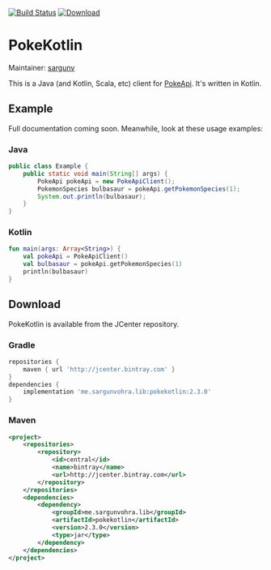 [![Build Status](https://travis-ci.org/PokeAPI/pokekotlin.svg?branch=master)](https://travis-ci.org/PokeAPI/pokekotlin)
[![Download](https://api.bintray.com/packages/sargunster/maven/pokekotlin/images/download.svg) ](https://bintray.com/sargunster/maven/pokekotlin/_latestVersion)

# PokeKotlin

Maintainer: [sargunv](https://github.com/sargunv)

This is a Java (and Kotlin, Scala, etc) client for [PokeApi](https://github.com/PokeAPI/pokeapi). It's written in Kotlin.

## Example

Full documentation coming soon. Meanwhile, look at these usage examples:

### Java

```java
public class Example {
    public static void main(String[] args) {
        PokeApi pokeApi = new PokeApiClient();
        PokemonSpecies bulbasaur = pokeApi.getPokemonSpecies(1);
        System.out.println(bulbasaur);
    }
}
```

### Kotlin

```kotlin
fun main(args: Array<String>) {
    val pokeApi = PokeApiClient()
    val bulbasaur = pokeApi.getPokemonSpecies(1)
    println(bulbasaur)
}
```

## Download

PokeKotlin is available from the JCenter repository.

### Gradle

```groovy
repositories {
    maven { url 'http://jcenter.bintray.com' }
}
dependencies {
    implementation 'me.sargunvohra.lib:pokekotlin:2.3.0'
}
```

### Maven

```xml
<project>
    <repositories>
        <repository>
            <id>central</id>
            <name>bintray</name>
            <url>http://jcenter.bintray.com</url>
        </repository>
    </repositories>
    <dependencies>
        <dependency>
            <groupId>me.sargunvohra.lib</groupId>
            <artifactId>pokekotlin</artifactId>
            <version>2.3.0</version>
            <type>jar</type>
        </dependency>
    </dependencies>
</project>
```
